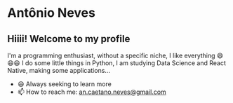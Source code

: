 # Antônio Neves

## Hiiii! Welcome to my profile

I'm a programming enthusiast, without a specific niche, I like everything 😄😄😄
I do some little things in Python, I am studying Data Science and React Native, making some applications...

- 😄 Always seeking to learn more
- 📫 How to reach me: an.caetano.neves@gmail.com





